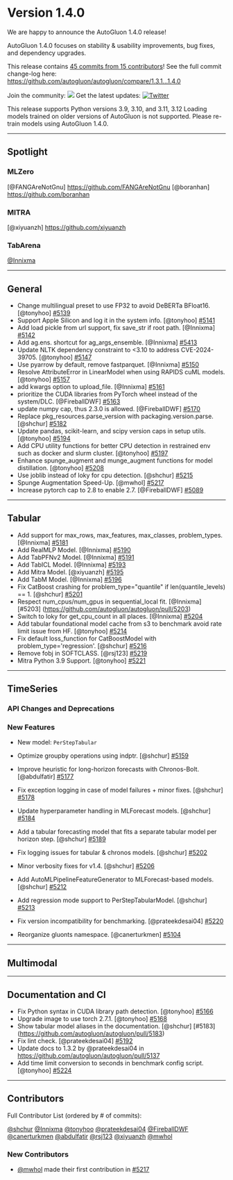 # Version 1.4.0

We are happy to announce the AutoGluon 1.4.0 release!

AutoGluon 1.4.0 focuses on stability & usability improvements, bug fixes, and dependency upgrades.

This release contains [45 commits from 15 contributors](https://github.com/autogluon/autogluon/graphs/contributors?from=5%2F21%2F2025&to=7%2F15%2F2025&type=c)! See the full commit change-log here: https://github.com/autogluon/autogluon/compare/1.3.1...1.4.0

Join the community: [![](https://img.shields.io/discord/1043248669505368144?logo=discord&style=flat)](https://discord.gg/wjUmjqAc2N)
Get the latest updates: [![Twitter](https://img.shields.io/twitter/follow/autogluon?style=social)](https://twitter.com/autogluon)

This release supports Python versions 3.9, 3.10, and 3.11, 3.12 Loading models trained on older versions of AutoGluon is not supported. Please re-train models using AutoGluon 1.4.0.

--------

## Spotlight

### MLZero

[@FANGAreNotGnu] https://github.com/FANGAreNotGnu
[@boranhan] https://github.com/boranhan

### MITRA

[@xiyuanzh] https://github.com/xiyuanzh

### TabArena

[@Innixma](https://github.com/Innixma)

--------

## General
- Change multilingual preset to use FP32 to avoid DeBERTa BFloat16. [@tonyhoo] [#5139](https://github.com/autogluon/autogluon/pull/5139)
- Support Apple Silicon and log it in the system info. [@tonyhoo] [#5141](https://github.com/autogluon/autogluon/pull/5141)
- Add load pickle from url support, fix save_str if root path. [@Innixma] [#5142](https://github.com/autogluon/autogluon/pull/5142)
- Add ag.ens. shortcut for ag_args_ensemble. [@Innixma] [#5413](https://github.com/autogluon/autogluon/pull/5143)
- Update NLTK dependency constraint to <3.10 to address CVE-2024-39705. [@tonyhoo] [#5147](https://github.com/autogluon/autogluon/pull/5147)
- Use pyarrow by default, remove fastparquet. [@Innixma] [#5150](https://github.com/autogluon/autogluon/pull/5150)
- Resolve AttributeError in LinearModel when using RAPIDS cuML models. [@tonyhoo] [#5157](https://github.com/autogluon/autogluon/pull/5157)
- add kwargs option to upload_file. [@Innixma] [#5161](https://github.com/autogluon/autogluon/pull/5161)
- prioritize the CUDA libraries from PyTorch wheel instead of the system/DLC. [@FireballDWF] [#5163](https://github.com/autogluon/autogluon/pull/5163)
- update numpy cap, thus 2.3.0 is allowed. [@FireballDWF] [#5170](https://github.com/autogluon/autogluon/pull/5170)
- Replace pkg_resources.parse_version with packaging.version.parse. [@shchur] [#5182](https://github.com/autogluon/autogluon/pull/5182)
- Update pandas, scikit-learn, and scipy version caps in setup utils. [@tonyhoo] [#5194](https://github.com/autogluon/autogluon/pull/5194)
- Add CPU utility functions for better CPU detection in restrained env such as docker and slurm cluster. [@tonyhoo] [#5197](https://github.com/autogluon/autogluon/pull/5197)
- Enhance spunge_augment and munge_augment functions for model distillation. [@tonyhoo] [#5208](https://github.com/autogluon/autogluon/pull/5208)
- Use joblib instead of loky for cpu detection. [@shchur] [#5215](https://github.com/autogluon/autogluon/pull/5215)
- Spunge Augmentation Speed-Up. [@mwhol] [#5217](https://github.com/autogluon/autogluon/pull/5217)
- Increase pytorch cap to 2.8 to enable 2.7. [@FireballDWF] [#5089](https://github.com/autogluon/autogluon/pull/5089)


--------

## Tabular
- Add support for max_rows, max_features, max_classes, problem_types. [@Innixma] [#5181](https://github.com/autogluon/autogluon/pull/5181)
- Add RealMLP Model. [@Innixma] [#5190](https://github.com/autogluon/autogluon/pull/5190)
- Add TabPFNv2 Model. [@Innixma] [#5191](https://github.com/autogluon/autogluon/pull/5191)
- Add TabICL Model. [@Innixma] [#5193](https://github.com/autogluon/autogluon/pull/5193)
- Add Mitra Model. [@xiyuanzh] [#5195](https://github.com/autogluon/autogluon/pull/5195)
- Add TabM Model. [@Innixma] [#5196](https://github.com/autogluon/autogluon/pull/5196)
- Fix CatBoost crashing for problem_type="quantile" if len(quantile_levels) == 1. [@shchur] [#5201](https://github.com/autogluon/autogluon/pull/5201)
- Respect num_cpus/num_gpus in sequential_local fit. [@Innixma] [#5203] (https://github.com/autogluon/autogluon/pull/5203)
- Switch to loky for get_cpu_count in all places. [@Innixma] [#5204](https://github.com/autogluon/autogluon/pull/5204)
- Add tabular foundational model cache from s3 to benchmark avoid rate limit issue from HF. [@tonyhoo] [#5214](https://github.com/autogluon/autogluon/pull/5214)
- Fix default loss_function for CatBoostModel with problem_type='regression'. [@shchur] [#5216](https://github.com/autogluon/autogluon/pull/5216)
- Remove fobj in SOFTCLASS. [@rsj123] [#5219](https://github.com/autogluon/autogluon/pull/5219)
- Mitra Python 3.9 Support. [@tonyhoo] [#5221](https://github.com/autogluon/autogluon/pull/5221)
--------

## TimeSeries

### API Changes and Deprecations

### New Features
- New model: `PerStepTabular`

- Optimize groupby operations using indptr. [@shchur] [#5159](https://github.com/autogluon/autogluon/pull/5159)
- Improve heuristic for long-horizon forecasts with Chronos-Bolt. [@abdulfatir] [#5177](https://github.com/autogluon/autogluon/pull/5177)
- Fix exception logging in case of model failures + minor fixes. [@shchur] [#5178](https://github.com/autogluon/autogluon/pull/5178)
- Update hyperparameter handling in MLForecast models. [@shchur] [#5184](https://github.com/autogluon/autogluon/pull/5184)
- Add a tabular forecasting model that fits a separate tabular model per horizon step. [@shchur] [#5189](https://github.com/autogluon/autogluon/pull/5189)
- Fix logging issues for tabular & chronos models. [@shchur] [#5202](https://github.com/autogluon/autogluon/pull/5202)
- Minor verbosity fixes for v1.4. [@shchur] [#5206](https://github.com/autogluon/autogluon/pull/5206)
- Add AutoMLPipelineFeatureGenerator to MLForecast-based models. [@shchur] [#5212](https://github.com/autogluon/autogluon/pull/5212)
- Add regression mode support to PerStepTabularModel. [@shchur] [#5213](https://github.com/autogluon/autogluon/pull/5213)
- Fix version incompatibility for benchmarking. [@prateekdesai04] [#5220](https://github.com/autogluon/autogluon/pull/5220)
- Reorganize gluonts namespace. [@canerturkmen] [#5104](https://github.com/autogluon/autogluon/pull/5104)

--------

## Multimodal


--------

## Documentation and CI
- Fix Python syntax in CUDA library path detection. [@tonyhoo] [#5166](https://github.com/autogluon/autogluon/pull/5166)
- Upgrade image to use torch 2.7.1. [@tonyhoo] [#5168](https://github.com/autogluon/autogluon/pull/5168)
- Show tabular model aliases in the documentation. [@shchur] [#5183] (https://github.com/autogluon/autogluon/pull/5183)
- Fix lint check. [@prateekdesai04] [#5192](https://github.com/autogluon/autogluon/pull/5192)
- Update docs to 1.3.2 by @prateekdesai04 in https://github.com/autogluon/autogluon/pull/5137
- Add time limit conversion to seconds in benchmark config script. [@tonyhoo] [#5224](https://github.com/autogluon/autogluon/pull/5224)

--------

## Contributors

Full Contributor List (ordered by # of commits):

[@shchur](https://github.com/shchur) [@Innixma](https://github.com/Innixma) [@tonyhoo](https://github.com/tonyhoo) [@prateekdesai04](https://github.com/prateekdesai04) [@FireballDWF](https://github.com/FireballDWF) [@canerturkmen](https://github.com/canerturkmen) [@abdulfatir](https://github.com/abdulfatir) [@rsj123](https://github.com/rsj123) [@xiyuanzh](https://github.com/xiyuanzh) [@mwhol](https://github.com/mwhol)


### New Contributors
- [@mwhol](https://github.com/mwhol) made their first contribution in [#5217](https://github.com/autogluon/autogluon/pull/5217)
